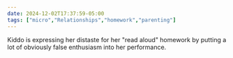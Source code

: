 ```yaml
---
date: 2024-12-02T17:37:59-05:00
tags: ["micro","Relationships","homework","parenting"]
---
```

Kiddo is expressing her distaste for her "read aloud" homework by putting a lot of obviously false enthusiasm into her performance.